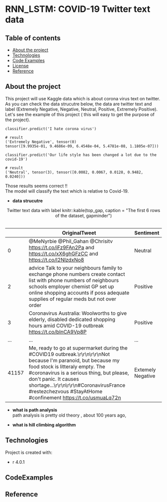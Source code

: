 # RNN_LSTM: COVID-19 Twitter text data 


## Table of contents

- [About the project](#About_the_project)
- [Technologies](#technologies)
- [Code Examples](#CodeExamples)
- [License](#License)
- [Reference](#Reference)

## About the project

This project will use Kaggle data which is about corona virus text on twitter. As you can check the data strucutre below, the data are twitter text and label (Extremely Negative, Negative, Neutral, Positive, Extremely Positive).  <br />
Let's see the example of this project ( this will easy to get the purpose of the project). <br />

```
classifier.predict('I hate corona virus')
```

```
# result 
('Extremely Negative', tensor(0) 
tensor([9.9935e-01, 9.4686e-09, 6.4548e-04, 5.4781e-08, 1.1805e-07]))
```

```
classifier.predict('Our life style has been changed a lot due to the covid-19')
```

```
# result
('Neutral', tensor(3), tensor([0.0082, 0.0067, 0.0128, 0.9482, 0.0240]))
```


Those results seems correct !! <br />
The model will classify the text which is relative to Covid-19.





- **data strucutre** <br/>

<div align="center">

<table>
  
Twitter text data with label
knitr::kable(top_gap,
             caption = "The first 6 rows of the dataset, gapminder")
  
||  OriginalTweet  |  Sentiment  |
|----| ---- | ---- |
|0|  @MeNyrbie @Phil_Gahan @Chrisitv https://t.co/iFz9FAn2Pa and https://t.co/xX6ghGFzCC and https://t.co/I2NlzdxNo8 |  Neutral  | 
|2| advice Talk to your neighbours family to exchange phone numbers create contact list with phone numbers of neighbours schools employer chemist GP set up online shopping accounts if poss adequate supplies of regular meds but not over order  |  Positive  |
|3|  Coronavirus Australia: Woolworths to give elderly, disabled dedicated shopping hours amid COVID-19 outbreak https://t.co/bInCA9Vp8P |  Positive  | 
|...|  ...  |  ...  | 
|41157|  Me, ready to go at supermarket during the #COVID19 outbreak.\r\r\n\r\r\nNot because I'm paranoid, but because my food stock is litteraly empty. The #coronavirus is a serious thing, but please, don't panic. It causes shortage...\r\r\n\r\r\n#CoronavirusFrance #restezchezvous #StayAtHome #confinement https://t.co/usmuaLq72n  |  Extemely Negative  |
</table>

</div>
  
  
- **what is path analysis** <br/>
  path analysis is pretty old theory , about 100 years ago, 

- **what is hill climbing algorithm** <br/> 



## Technologies

Project is created with:

- r 4.0.1

## CodeExamples



## Reference
